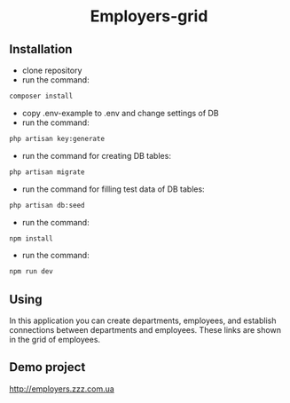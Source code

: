 <h1 align="center">Employers-grid</h1>

## Installation

- clone repository
- run the command:
```sh
composer install
```
- copy .env-example to .env and change settings of DB
- run the command:
```sh
php artisan key:generate
```
- run the command for creating DB tables:
```sh
php artisan migrate
```
- run the command for filling test data of DB tables:
```sh
php artisan db:seed
```
- run the command:
```sh
npm install
```
- run the command:
```sh
npm run dev
```

## Using
In this application you can create departments, employees, and establish connections between departments and employees.
These links are shown in the grid of employees.

## Demo project
http://employers.zzz.com.ua
